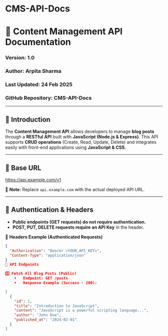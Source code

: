 # CMS-API-Docs
# 📜 Content Management API Documentation
### Version: 1.0  
### Author: Arpita Sharma  
### Last Updated: 24 Feb 2025  
### GitHub Repository: CMS-API-Docs  
 

---

## 📌 Introduction  
The **Content Management API** allows developers to manage **blog posts** through a **RESTful API** built with **JavaScript (Node.js & Express)**. This API supports **CRUD operations** (Create, Read, Update, Delete) and integrates easily with front-end applications using **JavaScript & CSS**.

---

## 📌 Base URL  
https://api.example.com/v1

📌 **Note:** Replace `api.example.com` with the actual deployed API URL.

---

## 📌 Authentication & Headers  
- **Public endpoints (GET requests) do not require authentication.**  
- **POST, PUT, DELETE requests require an API Key** in the header.  

📌 **Headers Example (Authenticated Requests)**  
```json
{
  "Authorization": "Bearer <YOUR_API_KEY>",
  "Content-Type": "application/json"
}
📌 API Endpoints

1️⃣ Fetch All Blog Posts (Public)
	•	Endpoint: GET /posts
	•	Response Example (Success - 200):

[
  {
    "id": 1,
    "title": "Introduction to JavaScript",
    "content": "JavaScript is a powerful scripting language...",
    "author": "John Doe",
    "published_at": "2024-02-01"
  }
]
